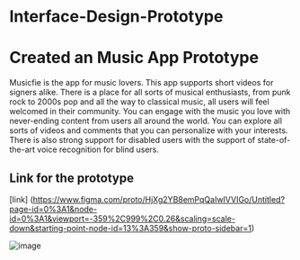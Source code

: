 # Interface-Design-Prototype
# Created an Music App Prototype 

Musicfie is the app for music lovers. This app supports short videos for signers alike. There is a place for all sorts of musical enthusiasts, from punk rock to 2000s pop and all the way to classical music, all users will feel welcomed in their community. You can engage with the music you love with never-ending content from users all around the world. You can explore all sorts of videos and comments that you can personalize with your interests.
There is also strong support for disabled users with the support of state-of-the-art voice recognition for blind users.  

## Link for the prototype 
[link] (https://www.figma.com/proto/HjXg2YB8emPqQaIwIVVIGo/Untitled?page-id=0%3A1&node-id=0%3A1&viewport=-359%2C999%2C0.26&scaling=scale-down&starting-point-node-id=13%3A359&show-proto-sidebar=1)

![image](https://user-images.githubusercontent.com/79319500/183573090-627d837d-5bef-4675-8385-3469b8aa5fe2.png)
